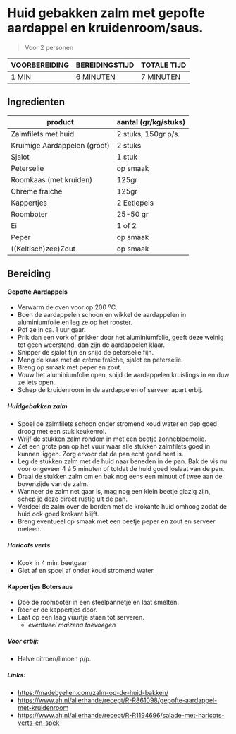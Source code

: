 # Huid gebakken zalm met gepofte aardappel en kruidenroom/saus.
> Voor 2 personen

| VOORBEREIDING | BEREIDINGSTIJD | TOTALE TIJD |
|---|---|---|
| 1 MIN | 6 MINUTEN | 7 MINUTEN 


## Ingredienten
| product | aantal (gr/kg/stuks) |
|---|---|
| Zalmfilets met huid | 2 stuks, 150gr p/s. |
|Kruimige Aardappelen (groot)|2 stuks|
|Sjalot|1 stuk|
|Peterselie|op smaak|
|Roomkaas (met kruiden)|125gr|
|Chreme fraiche|125gr|
|Kappertjes|2 Eetlepels|
|Roomboter|25-50 gr|
|Ei|1 of 2|
|Peper|op smaak|
|((Keltisch)zee)Zout|op smaak|


## Bereiding

#### Gepofte Aardappels
- Verwarm de oven voor op 200 ºC.
- Boen de aardappelen schoon en wikkel de aardappelen in aluminiumfolie en leg ze op het rooster.
- Pof ze in ca. 1 uur gaar.
- Prik dan een vork of prikker door het aluminiumfolie, geeft deze weinig tot geen weerstand, dan zijn de aardappelen klaar.
- Snipper de sjalot fijn en snijd de peterselie fijn.
- Meng de kaas met de crème fraîche, sjalot en peterselie.
- Breng op smaak met peper en zout.
- Vouw het aluminiumfolie open, snijd de aardappelen kruislings in en duw ze iets open.
- Schep de kruidenroom in de aardappelen of serveer apart erbij.


##### Huidgebakken zalm
- Spoel de zalmfilets schoon onder stromend koud water en dep goed droog met een stuk keukenrol.
- Wrijf de stukken zalm rondom in met een beetje zonnebloemolie.
- Zet een grote pan op het vuur waar alle stukken zalmfilets goed in kunnen liggen. Zorg ervoor dat de pan echt goed heet is.
- Leg de stukken zalm met de huid naar beneden in de pan. Bak de vis nu voor ongeveer 4 á 5 minuten of totdat de huid goed loslaat van de pan.
- Draai de stukken zalm om en bak nog eens een minuut of twee aan de bovenzijde van de zalm.
- Wanneer de zalm net gaar is, mag nog een klein beetje glazig zijn, schep je deze direct rustig uit de pan.
- Verdeel de zalm over de borden met de krokante huid omhoog zodat de huid ook goed krokant blijft.
- Breng eventueel op smaak met een beetje peper en zout en serveer meteen.


##### Haricots verts
- Kook in 4 min. beetgaar
- Giet af en spoel af onder koud stromend water.


#### Kappertjes Botersaus
- Doe de roomboter in een steelpannetje en laat smelten.
- Roer er de kappertjes door.
- Laat op een laag vuurtje staan tot serveren.
	* _eventueel maizena toevoegen_


##### Voor erbij:
- Halve citroen/limoen p/p.

##### Links:
- https://madebyellen.com/zalm-op-de-huid-bakken/
- https://www.ah.nl/allerhande/recept/R-R861098/gepofte-aardappel-met-kruidenroom
- https://www.ah.nl/allerhande/recept/R-R1194696/salade-met-haricots-verts-en-spek
